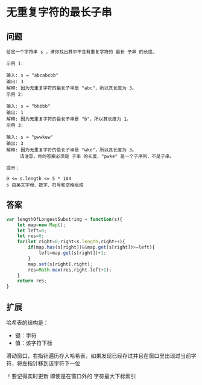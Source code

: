 # 无重复字符的最长子串
## 问题
```
给定一个字符串 s ，请你找出其中不含有重复字符的 最长 子串 的长度。

示例 1:

输入: s = "abcabcbb"
输出: 3 
解释: 因为无重复字符的最长子串是 "abc"，所以其长度为 3。
示例 2:

输入: s = "bbbbb"
输出: 1
解释: 因为无重复字符的最长子串是 "b"，所以其长度为 1。
示例 3:

输入: s = "pwwkew"
输出: 3
解释: 因为无重复字符的最长子串是 "wke"，所以其长度为 3。
     请注意，你的答案必须是 子串 的长度，"pwke" 是一个子序列，不是子串。
 
提示：

0 <= s.length <= 5 * 104
s 由英文字母、数字、符号和空格组成
```
## 答案
```js
var lengthOfLongestSubstring = function(s){
    let map=new Map();
    let left=0;
    let res=0;
    for(let right=0;right<s.length;right++){
        if(map.has(s[right])&&map.get(s[right])>=left){
            left=map.get(s[right])+1;
        }
        map.set(s[right],right);
        res=Math.max(res,right-left+1);
    }
    return res;
}
```
## 扩展

哈希表的结构是：

- 键：字符
- 值：该字符下标

滑动窗口，右指针遍历存入哈希表，如果发现已经存过并且在窗口里出现过当前字符，将左指针移到该字符下一位

！要记得实时更新 即使是在窗口外的 字符最大下标索引